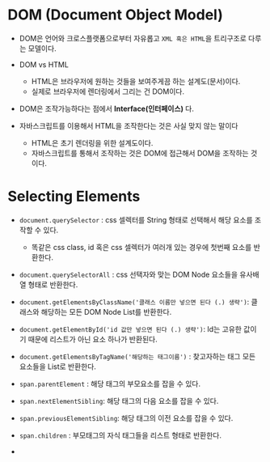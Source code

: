 # DOM (Document Object Model)

- DOM은 언어와 크로스플랫폼으로부터 자유롭고 `XML 혹은 HTML`을 트리구조로 다루는 모델이다.

- DOM vs HTML
    - HTML은 브라우저에 원하는 것들을 보여주게끔 하는 설계도(문서)이다.
    - 실제로 브라우저에 렌더링에서 그리는 건 DOM이다.
- DOM은 조작가능하다는 점에서 **Interface(인터페이스)** 다. </br>
- 자바스크립트를 이용해서 HTML을 조작한다는 것은 사실 맞지 않는 말이다
    - HTML은 초기 렌더링을 위한 설계도이다.
    - 자바스크립트를 통해서 조작하는 것은 DOM에 접근해서 DOM을 조작하는 것이다.

# Selecting Elements

- `document.querySelector` :  css 셀렉터를 String 형태로 선택해서 해당 요소를 조작할 수 있다.
    - 똑같은 css class, id 혹은 css 셀렉터가 여러개 있는 경우에 첫번째 요소를 반환한다.</br>
- `document.querySelectorAll` : css 선택자와 맞는 DOM Node 요소들을 유사배열 형태로 반환한다.

- `document.getElementsByClassName('클래스 이름만 넣으면 된다 (.) 생략')`: 클래스와 해당하는 모든 DOM Node List를 반환한다.
- `document.getElementById('id 값만 넣으면 된다 (.) 생략')`: Id는 고유한 값이기 때문에 리스트가 아닌 요소 하나가 반환된다.
- `document.getElementsByTagName('해당하는 태그이름')` : 찾고자하는 태그 모든 요소들을 List로 반환한다.


- `span.parentElement` : 해당 태그의 부모요소를 잡을 수 있다.
- `span.nextElementSibling`: 해당 태그의 다음 요소를 잡을 수 있다.
- `span.previousElementSibling`: 해당 태그의 이전 요소를 잡을 수 있다.

- `span.children` : 부모태그의 자식 태그들을 리스트 형태로 반환한다.
- 